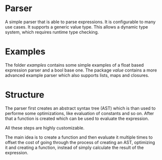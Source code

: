 # Parser #

A simple parser that is able to parse expressions. It is configurable 
to many use cases. It supports a generic value type. This allows a dynamic 
type system, which requires runtime type checking.

# Examples #

The folder _examples_ contains some simple examples of a float based expression 
parser and a bool base one. The package _value_  contains a more advanced 
example parser which also supports lists, maps and closures.

# Structure #

The parser first creates an abstract syntax tree (AST) which is than 
used to performe some optimizations, like evaluation of constants and 
so on. After that a function is created which can be used to evaluate 
the expression.

All these steps are highly customizable. 

The main idea is to create a function and then evaluate it multiple 
times to offset the cost of going through the process of creating an 
AST, optimizing it and creating a function, instead of simply calculate 
the result of the expression.   
